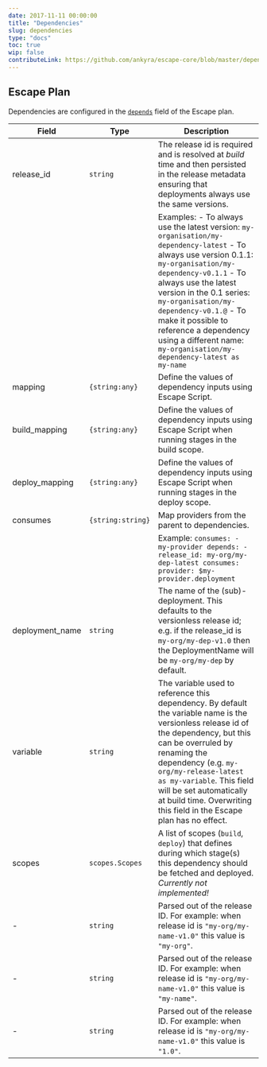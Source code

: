 ```yaml
---
date: 2017-11-11 00:00:00
title: "Dependencies"
slug: dependencies
type: "docs"
toc: true
wip: false
contributeLink: https://github.com/ankyra/escape-core/blob/master/dependency_config.go
---
```


## Escape Plan

Dependencies are configured in the [`depends`](/docs/reference/escape-plan/#depends)
field of the Escape plan.


Field | Type | Description
------|------|-------------
|release_id|`string`|The release id is required and is resolved at *build* time and then persisted in the release metadata ensuring that deployments always use the same versions. 
|||Examples: - To always use the latest version: `my-organisation/my-dependency-latest` - To always use version 0.1.1: `my-organisation/my-dependency-v0.1.1` - To always use the latest version in the 0.1 series: `my-organisation/my-dependency-v0.1.@` - To make it possible to reference a dependency using a different name: `my-organisation/my-dependency-latest as my-name` 
|mapping|`{string:any}`|Define the values of dependency inputs using Escape Script. 
|build_mapping|`{string:any}`|Define the values of dependency inputs using Escape Script when running stages in the build scope. 
|deploy_mapping|`{string:any}`|Define the values of dependency inputs using Escape Script when running stages in the deploy scope. 
|consumes|`{string:string}`|Map providers from the parent to dependencies. 
|||Example: ``` consumes: - my-provider depends: - release_id: my-org/my-dep-latest consumes: provider: $my-provider.deployment ``` 
|deployment_name|`string`|The name of the (sub)-deployment. This defaults to the versionless release id; e.g. if the release_id is `my-org/my-dep-v1.0` then the DeploymentName will be `my-org/my-dep` by default. 
|variable|`string`|The variable used to reference this dependency. By default the variable name is the versionless release id of the dependency, but this can be overruled by renaming the dependency (e.g. `my-org/my-release-latest as my-variable`. This field will be set automatically at build time. Overwriting this field in the Escape plan has no effect. 
|scopes|`scopes.Scopes`|A list of scopes (`build`, `deploy`) that defines during which stage(s) this dependency should be fetched and deployed. *Currently not implemented!* 
|-|`string`|Parsed out of the release ID. For example: when release id is `"my-org/my-name-v1.0"` this value is `"my-org"`. 
|-|`string`|Parsed out of the release ID. For example: when release id is `"my-org/my-name-v1.0"` this value is `"my-name"`. 
|-|`string`|Parsed out of the release ID. For example: when release id is `"my-org/my-name-v1.0"` this value is `"1.0"`. 

